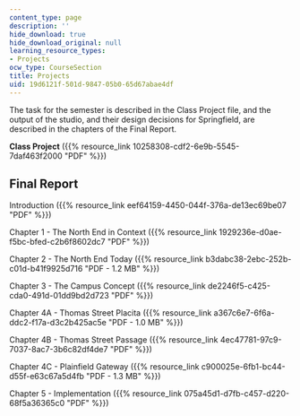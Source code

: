 ```yaml
---
content_type: page
description: ''
hide_download: true
hide_download_original: null
learning_resource_types:
- Projects
ocw_type: CourseSection
title: Projects
uid: 19d6121f-501d-9847-05b0-65d67abae4df
---
```


The task for the semester is described in the Class Project file, and the output of the studio, and their design decisions for Springfield, are described in the chapters of the Final Report.

**Class Project** ({{% resource_link 10258308-cdf2-6e9b-5545-7daf463f2000 "PDF" %}})

Final Report
------------

Introduction ({{% resource_link eef64159-4450-044f-376a-de13ec69be07 "PDF" %}})

Chapter 1 - The North End in Context ({{% resource_link 1929236e-d0ae-f5bc-bfed-c2b6f8602dc7 "PDF" %}})

Chapter 2 - The North End Today ({{% resource_link b3dabc38-2ebc-252b-c01d-b41f9925d716 "PDF - 1.2 MB" %}})

Chapter 3 - The Campus Concept ({{% resource_link de2246f5-c425-cda0-491d-01dd9bd2d723 "PDF" %}})

Chapter 4A - Thomas Street Placita ({{% resource_link a367c6e7-6f6a-ddc2-f17a-d3c2b425ac5e "PDF - 1.0 MB" %}})

Chapter 4B - Thomas Street Passage ({{% resource_link 4ec47781-97c9-7037-8ac7-3b6c82df4de7 "PDF" %}})

Chapter 4C - Plainfield Gateway ({{% resource_link c900025e-6fb1-bc44-d55f-e63c67a5d4fb "PDF - 1.3 MB" %}})

Chapter 5 - Implementation ({{% resource_link 075a45d1-d7fb-c457-d220-68f5a36365c0 "PDF" %}})